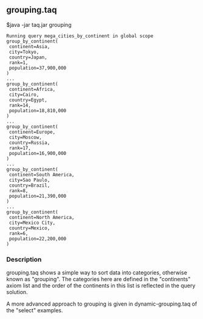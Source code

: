 ## grouping.taq

$java -jar taq.jar grouping

```
Running query mega_cities_by_continent in global scope 
group_by_continent(
 continent=Asia,
 city=Tokyo,
 country=Japan,
 rank=1,
 population=37,900,000
)
...
group_by_continent(
 continent=Africa,
 city=Cairo,
 country=Egypt,
 rank=14,
 population=18,810,000
)
...
group_by_continent(
 continent=Europe,
 city=Moscow,
 country=Russia,
 rank=17,
 population=16,900,000
) 
...
group_by_continent(
 continent=South America,
 city=Sao Paulo,
 country=Brazil,
 rank=8,
 population=21,390,000
)
...
group_by_continent(
 continent=North America,
 city=Mexico City,
 country=Mexico,
 rank=6,
 population=22,200,000
)
```

### Description

grouping.taq shows a simple way to sort data into categories, otherwise known as "grouping". 
The categories here are defined in the "continents" axiom list and the order of the 
continents in this list is reflected in the query solution.

A more advanced approach to grouping is given in dynamic-grouping.taq of the "select" examples.